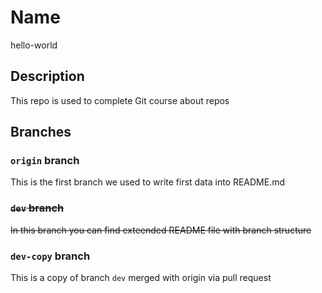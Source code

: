 # Name
hello-world
## Description
This repo is used to complete Git course about repos

## Branches
### `origin` branch
This is the first branch we used to write first data into README.md

### ~~`dev` branch~~
~~In this branch you can find exteended README file with branch structure~~

### `dev-copy` branch
This is a copy of branch `dev` merged with origin via pull request
